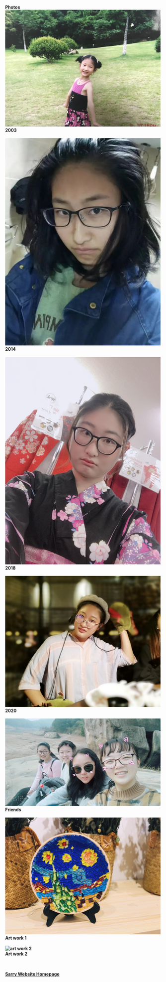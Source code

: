<strong>Photos<strong>
<br>
<img alt="Personal Photo" src="https://github.com/dongzhSarry/Sarry/blob/gh-pages/files/2003.jpg?raw=true" width="500">
<br>2003
<br>
<br><img alt="Personal Photo" src="https://github.com/dongzhSarry/Sarry/blob/gh-pages/files/2014.jpg?raw=true" width="500">
<br>2014
<br>
<br><img alt="Personal Photo" src="https://github.com/dongzhSarry/Sarry/blob/gh-pages/files/2018.jpg?raw=true" width="500">
<br>2018
<br>
<br><img alt="Personal Photo" src="https://github.com/dongzhSarry/Sarry/blob/gh-pages/files/2020.jpg?raw=true" width="500">
<br>2020
<br>
<br><img alt="friends" src="https://github.com/dongzhSarry/Sarry/blob/gh-pages/files/friends.jpg?raw=true" width="500">
<br>Friends
<br>
<br><img alt="art work 1" src="https://github.com/dongzhSarry/Sarry/blob/gh-pages/files/art%20work%201.jpg?raw=true" width="500">
<br>Art work 1
<br>
<br><img alt="art work 2" src="https://github.com/dongzhSarry/Sarry/blob/gh-pages/files/art%20work%202.jpg?raw=true" width="500">
<br>Art work 2
  
  <br> <br>
[Sarry Website Homepage](https:///dongzhsarry.github.io/Sarry/index)
